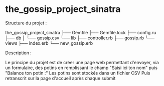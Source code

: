 # the_gossip_project_sinatra

Structure du projet : 

the_gossip_project_sinatra
├── Gemfile
├── Gemfile.lock
├── config.ru
├── db
│   └── gossip.csv
└── lib
    ├── controller.rb
    ├── gossip.rb
    └── views
        ├── index.erb
        └── new_gossip.erb

Description : 

Le principe du projet est de créer une page web permettant d'envoyer, via un formulaire, des potins en remplissant le champ "Saisi ici ton nom" puis "Balance ton potin :"
Les potins sont stockés dans un fichier CSV 
Puis retranscrit sur la page d'accueil après chaque submit

